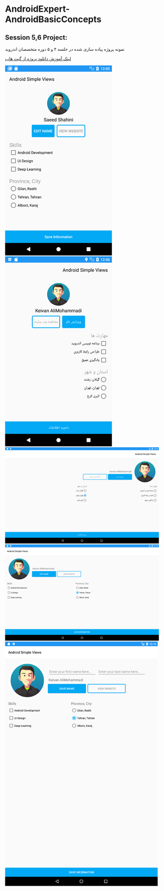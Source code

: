 # AndroidExpert-AndroidBasicConcepts
## Session 5,6 Project:
نمونه پروژه پیاده سازی شده در حلسه ۴ و ۵ دوره متخصصان اندروید

[لینک آموزش دانلود پروژه از گیت هاب](http://androiddevs.ir/%D9%85%D8%B9%D8%B1%D9%81%DB%8C-%D8%B3%D8%A7%DB%8C%D8%AA-github/)


<img src="https://github.com/saeedsh92/AndroidExpert-AndroidBasicConcepts/blob/master/Screenshot_1508587524.png?raw=true" width="350"> <img src="https://github.com/saeedsh92/AndroidExpert-AndroidBasicConcepts/blob/master/Screenshot_1508587596.png" width="350">
<img src="https://github.com/saeedsh92/AndroidExpert-AndroidBasicConcepts/blob/master/Screenshot_1508587802.png" width="1024">
<img src="https://github.com/saeedsh92/AndroidExpert-AndroidBasicConcepts/blob/master/Screenshot_1508587832.png" width="1204">
<img src="https://github.com/saeedsh92/AndroidExpert-AndroidBasicConcepts/blob/master/Screenshot_1508587838.png" width="500">

